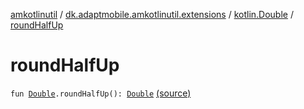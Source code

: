 [amkotlinutil](../../index.md) / [dk.adaptmobile.amkotlinutil.extensions](../index.md) / [kotlin.Double](index.md) / [roundHalfUp](./round-half-up.md)

# roundHalfUp

`fun `[`Double`](https://kotlinlang.org/api/latest/jvm/stdlib/kotlin/-double/index.html)`.roundHalfUp(): `[`Double`](https://kotlinlang.org/api/latest/jvm/stdlib/kotlin/-double/index.html) [(source)](https://github.com/adaptmobile-organization/amkotlinutil/tree/master/amkotlinutil/amkotlinutil/src/main/java/dk/adaptmobile/amkotlinutil/extensions/DoubleExtensions.kt#L48)